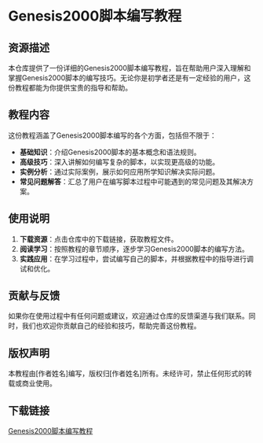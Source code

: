# Genesis2000脚本编写教程

## 资源描述

本仓库提供了一份详细的Genesis2000脚本编写教程，旨在帮助用户深入理解和掌握Genesis2000脚本的编写技巧。无论你是初学者还是有一定经验的用户，这份教程都能为你提供宝贵的指导和帮助。

## 教程内容

这份教程涵盖了Genesis2000脚本编写的各个方面，包括但不限于：

- **基础知识**：介绍Genesis2000脚本的基本概念和语法规则。
- **高级技巧**：深入讲解如何编写复杂的脚本，以实现更高级的功能。
- **实例分析**：通过实际案例，展示如何应用所学知识解决实际问题。
- **常见问题解答**：汇总了用户在编写脚本过程中可能遇到的常见问题及其解决方案。

## 使用说明

1. **下载资源**：点击仓库中的下载链接，获取教程文件。
2. **阅读学习**：按照教程的章节顺序，逐步学习Genesis2000脚本的编写方法。
3. **实践应用**：在学习过程中，尝试编写自己的脚本，并根据教程中的指导进行调试和优化。

## 贡献与反馈

如果你在使用过程中有任何问题或建议，欢迎通过仓库的反馈渠道与我们联系。同时，我们也欢迎你贡献自己的经验和技巧，帮助完善这份教程。

## 版权声明

本教程由[作者姓名]编写，版权归[作者姓名]所有。未经许可，禁止任何形式的转载或商业使用。

## 下载链接

[Genesis2000脚本编写教程](https://pan.quark.cn/s/923eacf1e496)